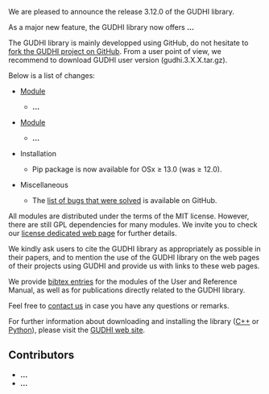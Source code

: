 We are pleased to announce the release 3.12.0 of the GUDHI library.

As a major new feature, the GUDHI library now offers  **...**

The GUDHI library is mainly developped using GitHub, do not hesitate to
[fork the GUDHI project on GitHub](https://github.com/GUDHI/gudhi-devel).
From a user point of view, we recommend to download GUDHI user version (gudhi.3.X.X.tar.gz).

Below is a list of changes:

- [Module](link)
     - **...**

- [Module](link)
     - **...**

- Installation
     - Pip package is now available for OSx &ge; 13.0 (was &ge; 12.0).

- Miscellaneous
     - The [list of bugs that were solved](https://github.com/GUDHI/gudhi-devel/issues?q=label%3A3.12.0+is%3Aclosed) is available on GitHub.

All modules are distributed under the terms of the MIT license.
However, there are still GPL dependencies for many modules. We invite you to check our [license dedicated web page](https://gudhi.inria.fr/licensing/) for further details.

We kindly ask users to cite the GUDHI library as appropriately as possible in their papers, and to mention the use of
the GUDHI library on the web pages of their projects using GUDHI and provide us with links to these web pages.

We provide [bibtex entries](https://gudhi.inria.fr/doc/latest/_citation.html) for the modules of the User and Reference
Manual, as well as for publications directly related to the GUDHI library.

Feel free to [contact us](https://gudhi.inria.fr/contact/) in case you have any questions or remarks.

For further information about downloading and installing the library
([C++](https://gudhi.inria.fr/doc/latest/installation.html) or
[Python](https://gudhi.inria.fr/python/latest/installation.html)), please visit the
[GUDHI web site](https://gudhi.inria.fr/).

## Contributors

- **...**
- **...**
